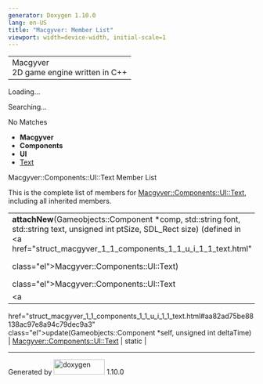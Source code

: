 ```yaml
---
generator: Doxygen 1.10.0
lang: en-US
title: "Macgyver: Member List"
viewport: width=device-width, initial-scale=1
---
```


<div id="top">

<div id="titlearea">

<table data-cellspacing="0" data-cellpadding="0">
<colgroup>
<col style="width: 100%" />
</colgroup>
<tbody>
<tr id="projectrow" class="odd">
<td id="projectalign"><div id="projectname">
Macgyver
</div>
<div id="projectbrief">
2D game engine written in C++
</div></td>
</tr>
</tbody>
</table>

</div>

<div id="main-nav">

</div>

<div id="MSearchSelectWindow"
onmouseover="return searchBox.OnSearchSelectShow()"
onmouseout="return searchBox.OnSearchSelectHide()"
onkeydown="return searchBox.OnSearchSelectKey(event)">

</div>

<div id="MSearchResultsWindow">

<div id="MSearchResults">

<div class="SRPage">

<div id="SRIndex">

<div id="SRResults">

</div>

<div id="Loading" class="SRStatus">

Loading...

</div>

<div id="Searching" class="SRStatus">

Searching...

</div>

<div id="NoMatches" class="SRStatus">

No Matches

</div>

</div>

</div>

</div>

</div>

<div id="nav-path" class="navpath">

- **Macgyver**
- **Components**
- **UI**
- <a href="struct_macgyver_1_1_components_1_1_u_i_1_1_text.html"
  class="el">Text</a>

</div>

</div>

<div class="header">

<div class="headertitle">

<div class="title">

Macgyver::Components::UI::Text Member List

</div>

</div>

</div>

<div class="contents">

This is the complete list of members for
<a href="struct_macgyver_1_1_components_1_1_u_i_1_1_text.html"
class="el">Macgyver::Components::UI::Text</a>, including all inherited
members.

|                                                                                                                                                                                                 |                                                                |                                    |
|-------------------------------------------------------------------------------------------------------------------------------------------------------------------------------------------------|----------------------------------------------------------------|------------------------------------|
| **attachNew**(Gameobjects::Component \*comp, std::string font, std::string text, unsigned int ptSize, SDL_Rect size) (defined in <a href="struct_macgyver_1_1_components_1_1_u_i_1_1_text.html" 
 class="el">Macgyver::Components::UI::Text</a>)                                                                                                                                                   | <a href="struct_macgyver_1_1_components_1_1_u_i_1_1_text.html" 
                                                                                                                                                                                                   class="el">Macgyver::Components::UI::Text</a>                   | <span class="mlabel">static</span> |
| <a                                                                                                                                                                                              
 href="struct_macgyver_1_1_components_1_1_u_i_1_1_text.html#aa82ad75be88138ac97e8a94c79dec9a3"                                                                                                    
 class="el">update</a>(Gameobjects::Component \*self, unsigned int deltaTime)                                                                                                                     | <a href="struct_macgyver_1_1_components_1_1_u_i_1_1_text.html" 
                                                                                                                                                                                                   class="el">Macgyver::Components::UI::Text</a>                   | <span class="mlabel">static</span> |

</div>

------------------------------------------------------------------------

<span class="small">Generated
by [<img src="doxygen.svg" class="footer" width="104" height="31"
alt="doxygen" />](https://www.doxygen.org/index.html) 1.10.0</span>
